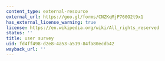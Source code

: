 ```yaml
---
content_type: external-resource
external_url: https://goo.gl/forms/CNZKqMjP760O2t9x1
has_external_license_warning: true
license: https://en.wikipedia.org/wiki/All_rights_reserved
status: ''
title: user survey
uid: fd4ff498-d2e8-4a53-a519-84fa80ecdb42
wayback_url: ''
---
```

